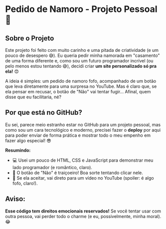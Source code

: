# Pedido de Namoro - Projeto Pessoal 💖

## Sobre o Projeto
Este projeto foi feito com muito carinho e uma pitada de criatividade (e um pouco de desespero 😅). Eu queria pedir minha namorada em "casamento" de uma forma diferente e, como sou um futuro programador incrível (ou pelo menos estou tentando 😅), decidi criar **um site personalizado só pra ela!** 😍

A ideia é simples: um pedido de namoro fofo, acompanhado de um botão que leva diretamente para uma surpresa no YouTube. Mas é claro que, se ela pensar em recusar, o botão de "Não" vai tentar fugir... Afinal, quem disse que eu facilitaria, né? 

## Por que está no GitHub?
Eu sei, parece meio estranho estar no GitHub para um projeto pessoal, mas como sou um cara tecnológico e moderno, precisei fazer o **deploy** por aqui para poder enviar de forma prática e mostrar todo o meu empenho em fazer algo especial! 😎

**Resumindo:**
- 💻 Usei um pouco de HTML, CSS e JavaScript para demonstrar meu lado programador (e romântico, claro).
- 🎯 O botão de "Não" é traiçoeiro! Boa sorte tentando clicar nele.
- 🎥 Se ela aceitar, vai direto para um vídeo no YouTube (spoiler: é algo fofo, claro!).

## Aviso:

**Esse código tem direitos emocionais reservados!** Se você tentar usar com outra pessoa, vai perder todo o charme (e eu, possivelmente, minha moral). 😂
